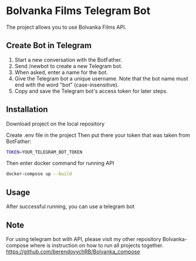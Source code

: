 # Bolvanka Films Telegram Bot

The project allows you to use Bolvanka Films API.

## Create Bot in Telegram
1. Start a new conversation with the BotFather.
2. Send /newbot to create a new Telegram bot.
3. When asked, enter a name for the bot.
4. Give the Telegram bot a unique username. Note that the bot name must end with the word "bot" (case-insensitive).
5. Copy and save the Telegram bot's access token for later steps.


## Installation
Download project on the local repository

Create .env file in the project
Then put there your token that was taken from BotFather:

```bash
TOKEN=YOUR_TELEGRAM_BOT_TOKEN
```

Then enter docker command for running API

```bash
docker-compose up --build
```

## Usage
After successful running, you can use a telegram bot


## Note
For using telegram bot with API, please visit my other repository Bolvanka-compose where is instruction on how to run all projects together.
https://github.com/berendovychRB/Bolvanka_compose
